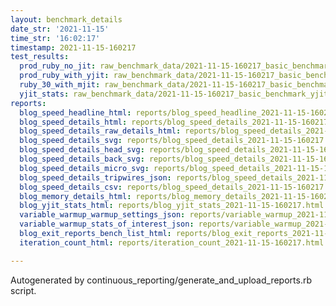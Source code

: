 ```yaml
---
layout: benchmark_details
date_str: '2021-11-15'
time_str: '16:02:17'
timestamp: 2021-11-15-160217
test_results:
  prod_ruby_no_jit: raw_benchmark_data/2021-11-15-160217_basic_benchmark_prod_ruby_no_jit.json
  prod_ruby_with_yjit: raw_benchmark_data/2021-11-15-160217_basic_benchmark_prod_ruby_with_yjit.json
  ruby_30_with_mjit: raw_benchmark_data/2021-11-15-160217_basic_benchmark_ruby_30_with_mjit.json
  yjit_stats: raw_benchmark_data/2021-11-15-160217_basic_benchmark_yjit_stats.json
reports:
  blog_speed_headline_html: reports/blog_speed_headline_2021-11-15-160217.html
  blog_speed_details_html: reports/blog_speed_details_2021-11-15-160217.html
  blog_speed_details_raw_details_html: reports/blog_speed_details_2021-11-15-160217.raw_details.html
  blog_speed_details_svg: reports/blog_speed_details_2021-11-15-160217.svg
  blog_speed_details_head_svg: reports/blog_speed_details_2021-11-15-160217.head.svg
  blog_speed_details_back_svg: reports/blog_speed_details_2021-11-15-160217.back.svg
  blog_speed_details_micro_svg: reports/blog_speed_details_2021-11-15-160217.micro.svg
  blog_speed_details_tripwires_json: reports/blog_speed_details_2021-11-15-160217.tripwires.json
  blog_speed_details_csv: reports/blog_speed_details_2021-11-15-160217.csv
  blog_memory_details_html: reports/blog_memory_details_2021-11-15-160217.html
  blog_yjit_stats_html: reports/blog_yjit_stats_2021-11-15-160217.html
  variable_warmup_warmup_settings_json: reports/variable_warmup_2021-11-15-160217.warmup_settings.json
  variable_warmup_stats_of_interest_json: reports/variable_warmup_2021-11-15-160217.stats_of_interest.json
  blog_exit_reports_bench_list_html: reports/blog_exit_reports_2021-11-15-160217.bench_list.html
  iteration_count_html: reports/iteration_count_2021-11-15-160217.html

---
```

Autogenerated by continuous_reporting/generate_and_upload_reports.rb script.
